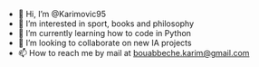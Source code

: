 - 👋 Hi, I’m @Karimovic95
- 👀 I’m interested in sport, books and philosophy
- 🌱 I’m currently learning how to code in Python
- 💞️ I’m looking to collaborate on new IA projects
- 📫 How to reach me by mail at bouabbeche.karim@gmail.com

<!---
Karimovic95/Karimovic95 is a ✨ special ✨ repository because its `README.md` (this file) appears on your GitHub profile.
You can click the Preview link to take a look at your changes.
--->
